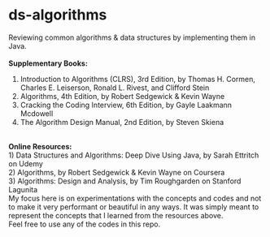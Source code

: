 # ds-algorithms
Reviewing common algorithms & data structures by implementing them in Java.<br><br>
<strong>Supplementary Books:</strong>
<br>
1) Introduction to Algorithms (CLRS), 3rd Edition, by Thomas H. Cormen, Charles E. Leiserson, Ronald L. Rivest, and Clifford Stein<br>
2) Algorithms, 4th Edition, by Robert Sedgewick & Kevin Wayne <br>
3) Cracking the Coding Interview, 6th Edition, by Gayle Laakmann Mcdowell <br>
4) The Algorithm Design Manual, 2nd Edition, by Steven Skiena
<br>
<strong>Online Resources:</strong>
<br>
1) Data Structures and Algorithms: Deep Dive Using Java, by Sarah Ettritch on Udemy <br>
2) Algorithms, by Robert Sedgewick & Kevin Wayne on Coursera <br>
3) Algorithms: Design and Analysis, by Tim Roughgarden on Stanford Lagunita <br>
My focus here is on experimentations with the concepts and codes and not to make it very performant or beautiful in any ways. It was simply meant to represent the concepts that I learned from the resources above.
<br>
Feel free to use any of the codes in this repo.
